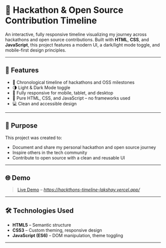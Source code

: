# 🚀 Hackathon & Open Source Contribution Timeline

An interactive, fully responsive timeline visualizing my journey across hackathons and open source contributions. Built with **HTML**, **CSS**, and **JavaScript**, this project features a modern UI, a dark/light mode toggle, and mobile-first design principles.

---

## 📌 Features

- 📆 Chronological timeline of hackathons and OSS milestones
- 🌗 Light & Dark Mode toggle
- 📱 Fully responsive for mobile, tablet, and desktop
- 🧩 Pure HTML, CSS, and JavaScript – no frameworks used
- 💻 Clean and accessible design

---

## 🎯 Purpose

This project was created to:
- Document and share my personal hackathon and open source journey
- Inspire others in the tech community
- Contribute to open source with a clean and reusable UI

---

## 🌐 Demo

> [Live Demo](#) – *https://hackthons-timeline-lakshay.vercel.app/*

---

## 🛠️ Technologies Used

- **HTML5** – Semantic structure
- **CSS3** – Custom theming, responsive design
- **JavaScript (ES6)** – DOM manipulation, theme toggling

---

